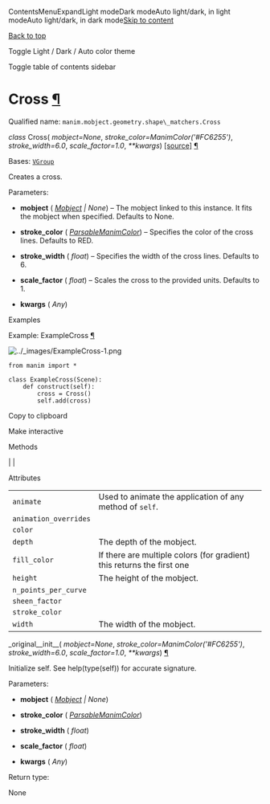 ContentsMenuExpandLight modeDark modeAuto light/dark, in light modeAuto light/dark, in dark mode[Skip to content](https://docs.manim.community/en/stable/reference/manim.mobject.geometry.shape_matchers.Cross.html#furo-main-content)

[Back to top](https://docs.manim.community/en/stable/reference/manim.mobject.geometry.shape_matchers.Cross.html#)

Toggle Light / Dark / Auto color theme

Toggle table of contents sidebar

# Cross [¶](https://docs.manim.community/en/stable/reference/manim.mobject.geometry.shape_matchers.Cross.html\#cross "Link to this heading")

Qualified name: `manim.mobject.geometry.shape\_matchers.Cross`

_class_ Cross( _mobject=None_, _stroke\_color=ManimColor('#FC6255')_, _stroke\_width=6.0_, _scale\_factor=1.0_, _\*\*kwargs_) [\[source\]](https://docs.manim.community/en/stable/_modules/manim/mobject/geometry/shape_matchers.html#Cross) [¶](https://docs.manim.community/en/stable/reference/manim.mobject.geometry.shape_matchers.Cross.html#manim.mobject.geometry.shape_matchers.Cross "Link to this definition")

Bases: [`VGroup`](https://docs.manim.community/en/stable/reference/manim.mobject.types.vectorized_mobject.VGroup.html#manim.mobject.types.vectorized_mobject.VGroup "manim.mobject.types.vectorized_mobject.VGroup")

Creates a cross.

Parameters:

- **mobject** ( [_Mobject_](https://docs.manim.community/en/stable/reference/manim.mobject.mobject.Mobject.html#manim.mobject.mobject.Mobject "manim.mobject.mobject.Mobject") _\|_ _None_) – The mobject linked to this instance. It fits the mobject when specified. Defaults to None.

- **stroke\_color** ( [_ParsableManimColor_](https://docs.manim.community/en/stable/reference/manim.utils.color.core.html#manim.utils.color.core.ParsableManimColor "manim.utils.color.core.ParsableManimColor")) – Specifies the color of the cross lines. Defaults to RED.

- **stroke\_width** ( _float_) – Specifies the width of the cross lines. Defaults to 6.

- **scale\_factor** ( _float_) – Scales the cross to the provided units. Defaults to 1.

- **kwargs** ( _Any_)


Examples

Example: ExampleCross [¶](https://docs.manim.community/en/stable/reference/manim.mobject.geometry.shape_matchers.Cross.html#examplecross)

![../_images/ExampleCross-1.png](https://docs.manim.community/en/stable/_images/ExampleCross-1.png)

```
from manim import *

class ExampleCross(Scene):
    def construct(self):
        cross = Cross()
        self.add(cross)

```

Copy to clipboard

Make interactive

Methods

|
|

Attributes

|     |     |
| --- | --- |
| `animate` | Used to animate the application of any method of `self`. |
| `animation_overrides` |  |
| `color` |  |
| `depth` | The depth of the mobject. |
| `fill_color` | If there are multiple colors (for gradient) this returns the first one |
| `height` | The height of the mobject. |
| `n_points_per_curve` |  |
| `sheen_factor` |  |
| `stroke_color` |  |
| `width` | The width of the mobject. |

\_original\_\_init\_\_( _mobject=None_, _stroke\_color=ManimColor('#FC6255')_, _stroke\_width=6.0_, _scale\_factor=1.0_, _\*\*kwargs_) [¶](https://docs.manim.community/en/stable/reference/manim.mobject.geometry.shape_matchers.Cross.html#manim.mobject.geometry.shape_matchers.Cross._original__init__ "Link to this definition")

Initialize self. See help(type(self)) for accurate signature.

Parameters:

- **mobject** ( [_Mobject_](https://docs.manim.community/en/stable/reference/manim.mobject.mobject.Mobject.html#manim.mobject.mobject.Mobject "manim.mobject.mobject.Mobject") _\|_ _None_)

- **stroke\_color** ( [_ParsableManimColor_](https://docs.manim.community/en/stable/reference/manim.utils.color.core.html#manim.utils.color.core.ParsableManimColor "manim.utils.color.core.ParsableManimColor"))

- **stroke\_width** ( _float_)

- **scale\_factor** ( _float_)

- **kwargs** ( _Any_)


Return type:

None